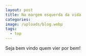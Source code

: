 ```yaml
---
layout: post
title: Na margem esquerda da vida
categories:
image: /uploads/blog.webp
tags:
  - top
---
```

Seja bem vindo quem vier por bem\!
